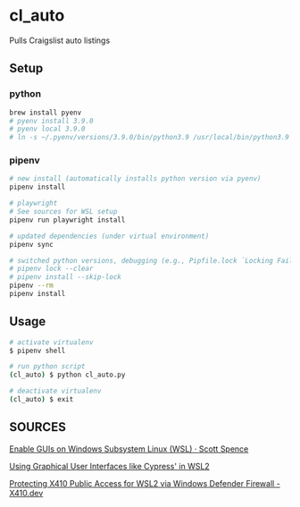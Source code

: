 # cl_auto
 Pulls Craigslist auto listings

## Setup
### python
```bash
brew install pyenv
# pyenv install 3.9.0
# pyenv local 3.9.0
# ln -s ~/.pyenv/versions/3.9.0/bin/python3.9 /usr/local/bin/python3.9
```
### pipenv
```bash
# new install (automatically installs python version via pyenv)
pipenv install

# playwright
# See sources for WSL setup
pipenv run playwright install

# updated dependencies (under virtual environment)
pipenv sync

# switched python versions, debugging (e.g., Pipfile.lock `Locking Failed!`)
# pipenv lock --clear
# pipenv install --skip-lock
pipenv --rm
pipenv install
```

## Usage
```bash
# activate virtualenv
$ pipenv shell

# run python script
(cl_auto) $ python cl_auto.py

# deactivate virtualenv
(cl_auto) $ exit
```

## SOURCES
[Enable GUIs on Windows Subsystem Linux (WSL) · Scott Spence](https://scottspence.com/2020/12/09/gui-with-wsl/#video-detailing-the-process)

[Using Graphical User Interfaces like Cypress' in WSL2](https://nickymeuleman.netlify.app/blog/gui-on-wsl2-cypress)

[Protecting X410 Public Access for WSL2 via Windows Defender Firewall - X410.dev](https://x410.dev/cookbook/wsl/protecting-x410-public-access-for-wsl2-via-windows-defender-firewall/)

